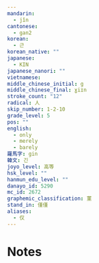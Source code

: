 ```yaml
---
mandarin:
  - jǐn
cantonese:
  - gan2
korean:
  - 근
korean_native: ""
japanese:
  - KIN
japanese_nanori: ""
vietnamese:
middle_chinese_initial: g
middle_chinese_final: ɣiɪn
stroke_count: "12"
radical: 人
skip_number: 1-2-10
grade_level: 5
pos: ""
english:
  - only
  - merely
  - barely
羅馬字: gin
韓文: 긴
joyo_level: 高等
hsk_level: ""
hanmun_edu_level: ""
danayo_id: 5290
mc_id: 2672
graphemic_classification: 菫
stand_in: 僅僅
aliases:
  - 仅
---
```


# Notes
